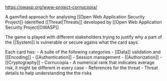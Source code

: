 https://owasp.org/www-project-cornucopia/

A gamified approach for analysing [[Open Web Application Security Project]]-identified [[Threat|Threats]] developed by [[Open Web Application Security Project|OWASP]]

The game is played with different stakeholders trying to justify why a part of the [[System]] is vulnerable or secure agains what the card says.

Each card has:
	- A suite of the following categories
		- [[Data]] validation and [[Encoding]]
		- [[Authentication]]
		- Session management
		- [[Authorization]]
		- [[Cryptography]]
		- Cornucopia
	- A numerical rank that indicates average risk, it might be different in every case
	- References for the threat
	- Threat details to help understanding the the risks